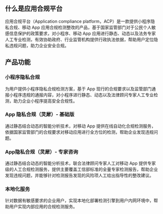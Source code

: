 ## 什么是应用合规平台
应用合规平台（Application compliance platform，ACP）是一款提供小程序隐私合规、移动 App 应用合规检测整改的产品，基于国家监管部门对于公民个人敏感信息保护的政策要求，对小程序、移动 App 应用进行静态、动态以及法务专家人工专业检测，有效协助政府、行业监管机构提供行政执法依据，帮助用户定位隐私违规问题，助力企业安全合规。

## 产品功能
### 小程序隐私合规
为用户提供小程序隐私合规检测方案，基于 App 现行的合规要求以及监管部门通报小程序违规的通报内容，对小程序进行静态、动态以及法律顾问专家人工专业检测，助力企业小程序提高安全合规性。

### App 隐私合规（灵犀）- 基础版
通过静态结合动态的智能分析技术，对移动 App 提供在线自动化合规检测服务，依据国家监管部门的合规要求对移动应用进行全方位的检测，帮助企业发现违规问题。

### App隐私合规（灵犀）- 专家咨询
通过静态结合动态的智能分析技术，联合法律顾问专家人工对移动 App 提供专家级的人工合规检测服务，提供主要覆盖工信部标准的全量专家检测报告，帮助企业发现违规问题，并能够针对检测报告发现的风险项人工给出指导性的整改建议。

### 本地化服务
针对数据有敏感要求的企业用户，实现本地化部署检测引擎到用户内网环境中，帮助用户实现内部应用的合规检测服务。

